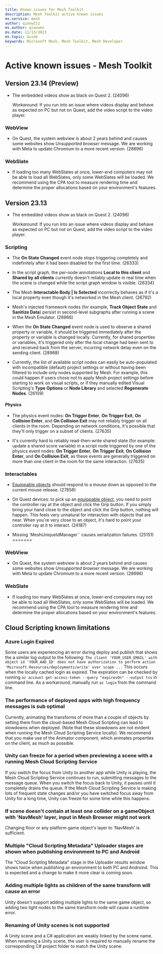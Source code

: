 ```yaml
---
title: Known issues for Mesh Toolkit
description: Mesh Toolkit active known issues
ms.service: mesh
author: qianw211    
ms.author: qianwen
ms.date: 11/13/2023
ms.topic: Guide
keywords: Microsoft Mesh, Mesh Toolkit, Mesh Developer
---
```


# Active known issues - Mesh Toolkit

## Version 23.14 (Preview)

* The embedded videos show as black on Quest 2. (24096)

    *Workaround:*  If you run into an issue where videos display and behave as expected on PC but not on Quest, add the video script to the video player.

### WebView

* On Quest, the system webview is about 2 years behind and causes some websites show *Unsupported browser* message. We are working with Meta to update Chromium to a more recent version. (28696)

### WebSlate

* If loading too many WebSlates at once, lower-end computers may not be able to load all WebSlates, only some WebSlates will be loaded. We recommend using the CPA tool to measure rendering time and determine the proper allocations based on your environment's features.

## Version 23.13

* The embedded videos show as black on Quest 2. (24096)

    *Workaround:*  If you run into an issue where videos display and behave as expected on PC but not on Quest, add the video script to the video player.
### Scripting

* The **On State Changed** event node stops triggering completely and indefinitely after it had been disabled for the first time. (26333)

* In the script graph, the per-node annotations **Local to this client** and **Shared by all clients** currently doesn't reliably update in real time when the scene is changed while the script graph window is visible. (26334)

* The Mesh **Interactable Body | Is Selected** incorrectly behaves as if it's a local property even though it's networked in the Mesh client. (26792)

* Mesh's injected framework nodes (for example, **Track Object State** and **Sanitize Data**) persist in second-level subgraphs after running a scene in the Mesh Emulator. (28966)

* When the **On State Changed** event node is used to observe a shared property or variable, it should be triggered immediately after the property or variable is changed locally. Currently, for shared properties or variables, it's triggered only after the local change had been sent to and received back from the server, incurring network delay even on the sending client. (28968)

* Currently, the list of available script nodes can easily be auto-populated with incompatible (default) project settings or without having been filtered to include only nodes supported by Mesh. For example, this could happen if users chose not to apply Mesh project settings before starting to work on visual scripts, or if they manually edited Visual Scripting's **Type Options** or **Node Library** and selected **Regenerate Nodes**. (26109)

#### Physics

* The physics event nodes: **On Trigger Enter**, **On Trigger Exit**, **On Collision Enter**, and **On Collision Exit** may not reliably trigger on all clients in the room. Depending on network conditions, it's possible that they'll only trigger on a subset of clients. (27635)

* It's currently hard to reliably read-then-write shared state (for example: update a shared score variable) in a script node triggered by one of the physics event nodes: **On Trigger Enter**, **On Trigger Exit**, **On Collision Enter**, and **On Collision Exit**, as these events are generally triggered on more than one client in the room for the same interaction. (27635)

### Interactables

* [Equippable objects](/mesh/develop/enhance-your-environment/avatar-and-object-interactions/interactables#equippable-objects) should respond to a mouse down as opposed to the current mouse release. (27858)

* On Quest devices: to pick up an [equippable object](/mesh/develop/enhance-your-environment/avatar-and-object-interactions/interactables#equippable-objects), you need to point the controller ray at the object and click the Grip button. If you simply bring your hand close to the object and click the Grip button, nothing will happen.  This feels very unnatural for interaction with objects that are near.  When you're very close to an object, it's hard to point your controller ray at it to interact. (24187)

* Missing `MeshUniqueIdManager`` causes serialization failures. (25151)
=======
### WebView

* On Quest, the system webview is about 2 years behind and causes some websites show *Unsupported browser* message. We are working with Meta to update Chromium to a more recent version. (28696)

### WebSlate

* If loading too many WebSlates at once, lower-end computers may not be able to load all WebSlates, only some WebSlates will be loaded. We recommend using the CPA tool to measure rendering time and determine the proper allocations based on your environment's features.

## Cloud Scripting known limitations

### Azure Login Expired
Some users are experiencing an error during deploy and publish that shows the a similar log output to the following: `The client 'YOUR_USER_EMAIL' with object id 'YOUR_AAD_ID' does not have authorization to perform action 'Microsoft.Resources/deployments/write' over scope ...` This occurs when the locally cached login as expired. The expiration can be checked by running `az account get-access-token --query "expiresOn" --output tsv` in command line. As a workaround, manually run `az login` from the command line.

### The performance of deployed apps with high frequency messages is sub optimal

Currently, animating the transforms of more than a couple of objects by setting them from the cloud-based Mesh Cloud Scripting can lead to slowdowns when deployed. (Note that these slowdowns are not evident when running the Mesh Cloud Scripting Service locally). We recommend that you make use of the Animator component, which animates properties on the client, as much as possible.

### Unity can freeze for a period when previewing a scene with a running Mesh Cloud Scripting Service

If you switch the focus from Unity to another app while Unity is playing, the Mesh Cloud Scripting Service continues to run, submitting messages to the message queue. When you switch the focus back to Unity, it pauses until it completely drains the queue. If the Mesh Cloud Scripting Service is making lots of frequent state changes and/or you have switched focus away from Unity for a long time, Unity can freeze for some time while this happens.

### If scene doesn't contain at least one collider on a gameObject with 'NavMesh' layer, input in Mesh Browser might not work

Changing floor or any platform game object's layer to 'NavMesh' is sufficient.

### Multiple "Cloud Scripting Metadata" Uploader stages are shown when publishing environment to PC and Android

The "Cloud Scripting Metadata" stage in the Uploader results window shows twice when publishing an environment to both PC and Androind. This is expected and a change to make it more clear is coming soon.

### Adding multiple lights as children of the same transform  will cause an error

Unity doesn't support adding multiple lights to the same game object, so adding two light nodes to the same transform node will cause a runtime error.

### Renaming of Unity scenes is not supported

A Unity scene and a C# application are weakly linked by the scene name. When renaming a Unity scene, the user is required to manually rename the corresponding C# project folder to match the Unity scene.
